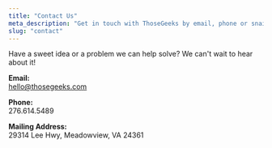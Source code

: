 ```yaml
---
title: "Contact Us"
meta_description: "Get in touch with ThoseGeeks by email, phone or snail mail."
slug: "contact"
---
```


Have a sweet idea or a problem we can help solve? We can't wait to hear about it!

<strong>Email:</strong><br />
[hello@thosegeeks.com](mailto:hello@thosegeeks.com)

<strong>Phone:</strong><br />
276.614.5489

<strong>Mailing Address:</strong><br />
29314 Lee Hwy, Meadowview, VA 24361
